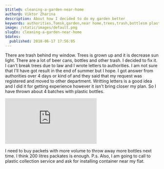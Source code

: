```yaml
---
$title@: cleaning-a-garden-near-home
author@: Viktor Zharina
description: About how I decided to do my garden better
keywords: authorities,Tomsk,garden,near home,trees,trash,bottlesm plastic
image: /static/images/default.png
slugEn: cleaning-a-garden-near-home
$dates:
  published: 2018-06-17 17:56:05
---
```

There are trash behind my window. Trees is grown up and it is decrease sun light. There are a lot of beer cans, 
bottles and other trash. I decided to fix it. I can't break trees due to law and I wrote letters to authorities.
I am not sure that I'll have got result in the end of summer but I hope. I got answer from authorities over 
4 days or kind of and they said that my request was registered and moved to other department. Writting letters is 
a good idea and I did it for getting experience however it isn't bring closer my plan. So I have thrown about 4
batches with plastic bottles.
<p>
  <div class"videoWrapper">
    <iframe src="https://www.youtube.com/embed/hoNi8SYkfAM" frameborder="0" allow="autoplay; encrypted-media" allowfullscreen></iframe>
  </div>
</p>

I need to buy packets with more volume to throw away more bottles next time. I think 200 litres packates is enough.
P.s. Also, I am going to call to plastic collection service and ask for installing container near my flat.